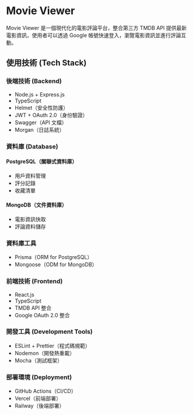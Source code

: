 # Movie Viewer

Movie Viewer 是一個現代化的電影評論平台，整合第三方 TMDB API 提供最新電影資訊，使用者可以透過 Google 帳號快速登入，瀏覽電影資訊並進行評論互動。

## 使用技術 (Tech Stack)

### 後端技術 (Backend)
- Node.js + Express.js
- TypeScript
- Helmet（安全性防護）
- JWT + OAuth 2.0（身份驗證）
- Swagger（API 文檔）
- Morgan（日誌系統）

### 資料庫 (Database)
#### PostgreSQL（關聯式資料庫）
- 用戶資料管理
- 評分記錄
- 收藏清單

#### MongoDB（文件資料庫）
- 電影資訊快取
- 評論資料儲存

### 資料庫工具
- Prisma（ORM for PostgreSQL）
- Mongoose（ODM for MongoDB）

### 前端技術 (Frontend)
- React.js
- TypeScript
- TMDB API 整合
- Google OAuth 2.0 整合

### 開發工具 (Development Tools)
- ESLint + Prettier（程式碼規範）
- Nodemon（開發熱重載）
- Mocha（測試框架）

### 部署環境 (Deployment)
- GitHub Actions（CI/CD）
- Vercel（前端部署）
- Railway（後端部署）